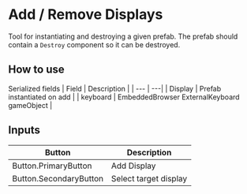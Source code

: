 # Add / Remove Displays

Tool for instantiating and destroying a given prefab. The prefab should contain a `Destroy` component so it can be destroyed.

## How to use

Serialized fields
| Field | Description |
| --- | ---|
| Display | Prefab instantiated on add |
| keyboard | EmbeddedBrowser ExternalKeyboard gameObject |

## Inputs  
| Button | Description |
| --- | --- |
| Button.PrimaryButton | Add Display |
| Button.SecondaryButton | Select target display |